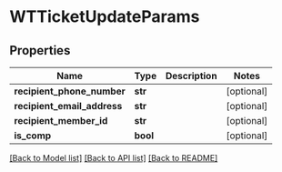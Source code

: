 # WTTicketUpdateParams


## Properties
Name | Type | Description | Notes
------------ | ------------- | ------------- | -------------
**recipient_phone_number** | **str** |  | [optional] 
**recipient_email_address** | **str** |  | [optional] 
**recipient_member_id** | **str** |  | [optional] 
**is_comp** | **bool** |  | [optional] 

[[Back to Model list]](../README.md#documentation-for-models) [[Back to API list]](../README.md#documentation-for-api-endpoints) [[Back to README]](../README.md)


